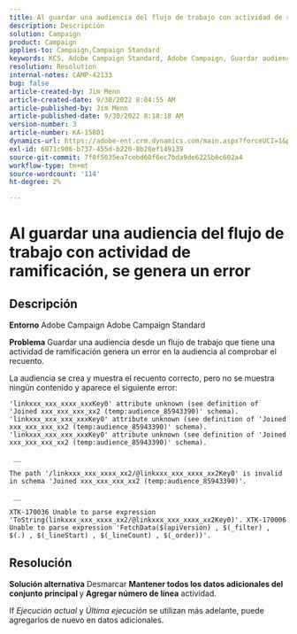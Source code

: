 ```yaml
---
title: Al guardar una audiencia del flujo de trabajo con actividad de ramificación, se genera un error
description: Descripción
solution: Campaign
product: Campaign
applies-to: Campaign,Campaign Standard
keywords: KCS, Adobe Campaign Standard, Adobe Campaign, Guardar audiencia, flujo de trabajo, actividad de ramificación, genera errores, resolución de problemas
resolution: Resolution
internal-notes: CAMP-42133
bug: false
article-created-by: Jim Menn
article-created-date: 9/30/2022 8:04:55 AM
article-published-by: Jim Menn
article-published-date: 9/30/2022 8:18:18 AM
version-number: 3
article-number: KA-15801
dynamics-url: https://adobe-ent.crm.dynamics.com/main.aspx?forceUCI=1&pagetype=entityrecord&etn=knowledgearticle&id=22d4478e-9640-ed11-9db1-0022480866ad
exl-id: 6071c906-b737-455d-b220-8b28ef149139
source-git-commit: 7f0f5035ea7cebd60f6ec7bda9de6225b6c602a4
workflow-type: tm+mt
source-wordcount: '114'
ht-degree: 2%

---
```


# Al guardar una audiencia del flujo de trabajo con actividad de ramificación, se genera un error

## Descripción


<b>Entorno</b>
Adobe Campaign Adobe Campaign Standard

<b>Problema</b>
Guardar una audiencia desde un flujo de trabajo que tiene una actividad de ramificación genera un error en la audiencia al comprobar el recuento.

La audiencia se crea y muestra el recuento correcto, pero no se muestra ningún contenido y aparece el siguiente error:


```
'linkxxx_xxx_xxxx_xxxKey0' attribute unknown (see definition of 'Joined xxx_xxx_xxx_xx2 (temp:audience_85943390)' schema). 'linkxxx_xxx_xxx_xxxKey0' attribute unknown (see definition of 'Joined xxx_xxx_xxx_xx2 (temp:audience_85943390)' schema). 'linkxxx_xxx_xxx_xxxKey0' attribute unknown (see definition of 'Joined xxx_xxx_xxx_xx2 (temp:audience_85943390)' schema).

 __ 

The path '/linkxxx_xxx_xxxx_xx2/@linkxxx_xxx_xxxx_xx2Key0' is invalid in schema 'Joined xxx_xxx_xxx_xx2 (temp:audience_85943390)'.

 __ 

XTK-170036 Unable to parse expression 'ToString(linkxxx_xxx_xxxx_xx2/@linkxxx_xxx_xxxx_xx2Key0)'. XTK-170006 Unable to parse expression 'FetchData($(apiVersion) , $(_filter) , $(.) , $(_lineStart) , $(_lineCount) , $(_order))'.
```



## Resolución


<b>Solución alternativa</b>
Desmarcar <b>Mantener todos los datos adicionales del conjunto principal </b>y <b>Agregar número de línea</b> actividad.

If *Ejecución actual* y *Última ejecución* se utilizan más adelante, puede agregarlos de nuevo en datos adicionales.
